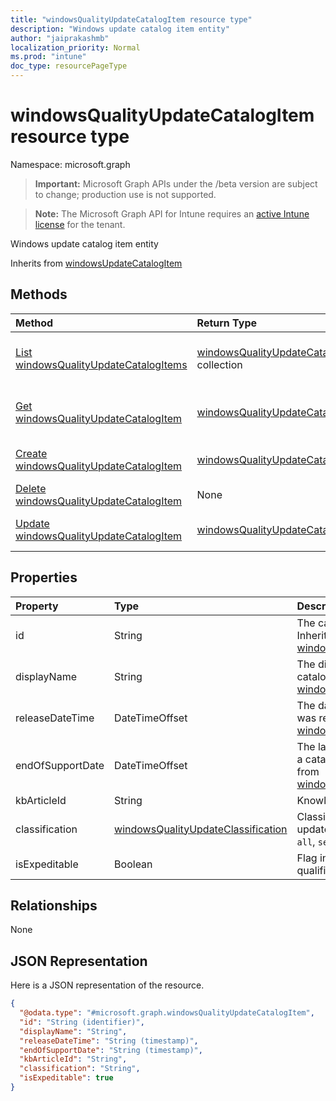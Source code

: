 ```yaml
---
title: "windowsQualityUpdateCatalogItem resource type"
description: "Windows update catalog item entity"
author: "jaiprakashmb"
localization_priority: Normal
ms.prod: "intune"
doc_type: resourcePageType
---
```


# windowsQualityUpdateCatalogItem resource type

Namespace: microsoft.graph

> **Important:** Microsoft Graph APIs under the /beta version are subject to change; production use is not supported.

> **Note:** The Microsoft Graph API for Intune requires an [active Intune license](https://go.microsoft.com/fwlink/?linkid=839381) for the tenant.

Windows update catalog item entity


Inherits from [windowsUpdateCatalogItem](../resources/intune-softwareupdate-windowsupdatecatalogitem.md)

## Methods
|Method|Return Type|Description|
|:---|:---|:---|
|[List windowsQualityUpdateCatalogItems](../api/intune-softwareupdate-windowsqualityupdatecatalogitem-list.md)|[windowsQualityUpdateCatalogItem](../resources/intune-softwareupdate-windowsqualityupdatecatalogitem.md) collection|List properties and relationships of the [windowsQualityUpdateCatalogItem](../resources/intune-softwareupdate-windowsqualityupdatecatalogitem.md) objects.|
|[Get windowsQualityUpdateCatalogItem](../api/intune-softwareupdate-windowsqualityupdatecatalogitem-get.md)|[windowsQualityUpdateCatalogItem](../resources/intune-softwareupdate-windowsqualityupdatecatalogitem.md)|Read properties and relationships of the [windowsQualityUpdateCatalogItem](../resources/intune-softwareupdate-windowsqualityupdatecatalogitem.md) object.|
|[Create windowsQualityUpdateCatalogItem](../api/intune-softwareupdate-windowsqualityupdatecatalogitem-create.md)|[windowsQualityUpdateCatalogItem](../resources/intune-softwareupdate-windowsqualityupdatecatalogitem.md)|Create a new [windowsQualityUpdateCatalogItem](../resources/intune-softwareupdate-windowsqualityupdatecatalogitem.md) object.|
|[Delete windowsQualityUpdateCatalogItem](../api/intune-softwareupdate-windowsqualityupdatecatalogitem-delete.md)|None|Deletes a [windowsQualityUpdateCatalogItem](../resources/intune-softwareupdate-windowsqualityupdatecatalogitem.md).|
|[Update windowsQualityUpdateCatalogItem](../api/intune-softwareupdate-windowsqualityupdatecatalogitem-update.md)|[windowsQualityUpdateCatalogItem](../resources/intune-softwareupdate-windowsqualityupdatecatalogitem.md)|Update the properties of a [windowsQualityUpdateCatalogItem](../resources/intune-softwareupdate-windowsqualityupdatecatalogitem.md) object.|

## Properties
|Property|Type|Description|
|:---|:---|:---|
|id|String|The catalog item id. Inherited from [windowsUpdateCatalogItem](../resources/intune-softwareupdate-windowsupdatecatalogitem.md)|
|displayName|String|The display name for the catalog item. Inherited from [windowsUpdateCatalogItem](../resources/intune-softwareupdate-windowsupdatecatalogitem.md)|
|releaseDateTime|DateTimeOffset|The date the catalog item was released Inherited from [windowsUpdateCatalogItem](../resources/intune-softwareupdate-windowsupdatecatalogitem.md)|
|endOfSupportDate|DateTimeOffset|The last supported date for a catalog item Inherited from [windowsUpdateCatalogItem](../resources/intune-softwareupdate-windowsupdatecatalogitem.md)|
|kbArticleId|String|Knowledge base article id|
|classification|[windowsQualityUpdateClassification](../resources/intune-softwareupdate-windowsqualityupdateclassification.md)|Classification of the quality update. Possible values are: `all`, `security`, `nonSecurity`.|
|isExpeditable|Boolean|Flag indicating if update qualifies for expedite|

## Relationships
None

## JSON Representation
Here is a JSON representation of the resource.
<!-- {
  "blockType": "resource",
  "keyProperty": "id",
  "@odata.type": "microsoft.graph.windowsQualityUpdateCatalogItem"
}
-->
``` json
{
  "@odata.type": "#microsoft.graph.windowsQualityUpdateCatalogItem",
  "id": "String (identifier)",
  "displayName": "String",
  "releaseDateTime": "String (timestamp)",
  "endOfSupportDate": "String (timestamp)",
  "kbArticleId": "String",
  "classification": "String",
  "isExpeditable": true
}
```
